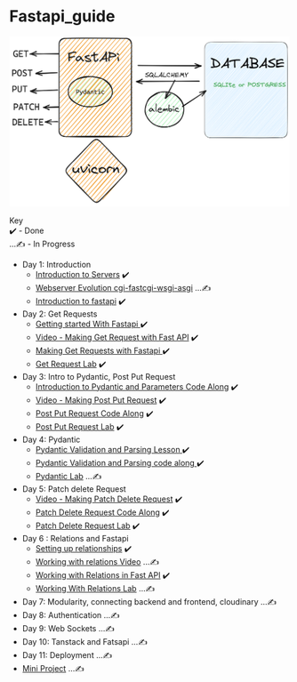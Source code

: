 # Fastapi_guide

![Fast Api Guide](./Pydantic-Uvicorn-Fastapi-2023-04-22-0925.png)  

Key  
✔️ - Done   
...✍️ - In Progress     
- Day 1: Introduction
    - [Introduction to Servers](https://github.com/otienosteve/introduction-to-Servers)   ✔️      
    - [Webserver Evolution cgi-fastcgi-wsgi-asgi](https://github.com/otienosteve/web-servers-cgi-fastcgi-wsgi-asgi)   ...✍️           
    - [Introduction to fastapi](https://github.com/otienosteve/intro-to-fastapi)  ✔️  
- Day 2: Get Requests
    - [Getting started With Fastapi ](https://github.com/otienosteve/fastapi-setup)  ✔️       
    - [Video - Making Get Request with Fast API](https://youtu.be/Jv4ZJzLTfmQ)   ✔️      
    - [Making Get Requests with Fastapi ](https://github.com/otienosteve/get-requests-with-fastapi) ✔️        
    - [Get Request Lab](https://github.com/otienosteve/python-p3-get-request-lab)   ✔️      
- Day 3: Intro to Pydantic, Post Put Request
    - [Introduction to Pydantic and Parameters Code Along](https://github.com/otienosteve/intro-to-pydantic)  ✔️           
    - [Video - Making Post Put Request](https://youtu.be/2hUYrYTanG0)   ✔️    
    - [Post Put Request Code Along](https://github.com/otienosteve/post-put-request-code-along)  ✔️         
    - [Post Put Request Lab](https://github.com/otienosteve/python-p3-post-put-request-lab/)  ✔️  
- Day 4: Pydantic 
    - [Pydantic Validation and Parsing Lesson ](https://github.com/otienosteve/pydantic-validation-and-parsing)  ✔️        
    - [Pydantic Validation and Parsing code along ](https://github.com/otienosteve/pydantic-validation-code-along) ✔️    
    - [Pydantic Lab]()  ...✍️   
- Day 5: Patch delete Request
    - [Video - Making Patch Delete Request](https://youtu.be/I9IJdTqyIaM?list=PLqVWkj8fK0M231C7JKK3EzXxUZrzICTIq)   ✔️  
    - [Patch Delete Request Code Along](https://github.com/otienosteve/fastapi-patch-delete-request-code-along)  ✔️      
    - [Patch Delete Request Lab](https://youtu.be/I9IJdTqyIaM)  ✔️    
- Day 6 : Relations and Fastapi  
    - [Setting up relationships](https://github.com/otienosteve/setting-up-relationships-in-sqlalchemy)       ✔️     
    - [Working with relations Video]() ...✍️   
    - [Working with Relations in Fast API](https://github.com/otienosteve/working-with-related-database-data-in-fast-api)    ✔️  
    - [Working With Relations Lab]() ...✍️    
- Day 7: Modularity, connecting backend and frontend, cloudinary  ...✍️  
- Day 8: Authentication ...✍️  
- Day 9: Web Sockets ...✍️  
- Day 10: Tanstack and Fatsapi ...✍️  
- Day 11: Deployment ...✍️  
- [Mini Project](https://github.com/otienosteve/fast-api-mini-project)  ...✍️  
